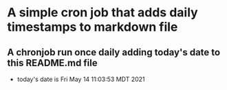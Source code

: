 A simple cron job that adds daily timestamps to markdown file
============================================================
## A chronjob run once daily adding today's date to this README.md file
* today's date is Fri May 14 11:03:53 MDT 2021
